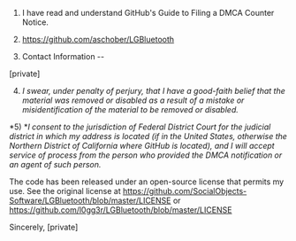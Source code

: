 1) I have read and understand GitHub's Guide to Filing a DMCA Counter
Notice.

2) https://github.com/aschober/LGBluetooth

3) Contact Information --

[private]

4) *I swear, under penalty of perjury, that I have a good-faith belief that
the material was removed or disabled as a result of a mistake or
misidentification of the material to be removed or disabled.*

*5) **I consent to the jurisdiction of Federal District Court for the
judicial district in which my address is located (if in the United States,
otherwise the Northern District of California where GitHub is located), and
I will accept service of process from the person who provided the DMCA
notification or an agent of such person.*

The code has been released under an open-source license that permits my
use. See the original license at
https://github.com/SocialObjects-Software/LGBluetooth/blob/master/LICENSE
or https://github.com/l0gg3r/LGBluetooth/blob/master/LICENSE

Sincerely,
[private]
